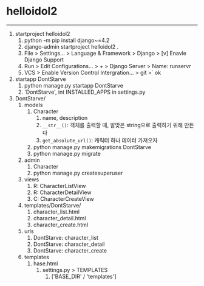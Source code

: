 # helloidol2
***
1. startproject helloidol2
   1. python -m pip install django~=4.2
   2. django-admin startproject helloidol2 .
   3. File > Settings... > Language & Framework > Django > [v] Enavle Django Support
   4. Run > Edit Configurations... > + > Django Server > Name: runservr
   5. VCS > Enable Version Control Intergration... > git >` ok
2. startapp DontStarve
   1. python manage.py startapp DontStarve
   2. 'DontStarve', int INSTALLED_APPS in settings.py
3. DontStarve/
   1. models
      1. Character
         1. name, description
         2. `__str__()`: 객체를 출력할 때, 알맞은 string으로 출력하기 위해 만든다
         3. `get_absolute_url()`: 캐릭터 하나 데이터 가져오자
      2. python manage.py makemigrations DontStarve
      3. python manage.py migrate
   2. admin
      1. Character
      2. python manage.py createsuperuser
   3. views
      1. R: CharacterListView
      2. R: CharacterDetailView
      3. C: CharacterCreateView
   4. templates/DontStarve/
      1. character_list.html
      2. character_detail.html
      3. character_create.html
   5. urls
      1. DontStarve: character_list
      2. DontStarve: character_detail
      3. DontStarve: character_create
   6. templates
      1. hase.html
         1. settings.py > TEMPLATES
            1. ['BASE_DIR' / 'templates']